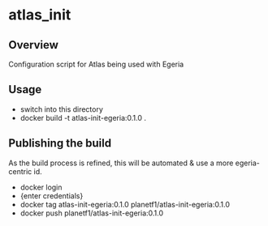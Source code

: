 <!-- SPDX-License-Identifier: CC-BY-4.0 -->
<!-- Copyright Contributors to the Egeria project. -->

# atlas_init

## Overview

Configuration script for Atlas being used with Egeria

## Usage

 - switch into this directory
 - docker build -t atlas-init-egeria:0.1.0 .

## Publishing the build

As the build process is refined, this will be automated & use a more
egeria-centric id.

 - docker login
 - {enter credentials}
 - docker tag atlas-init-egeria:0.1.0 planetf1/atlas-init-egeria:0.1.0
 - docker push planetf1/atlas-init-egeria:0.1.0

